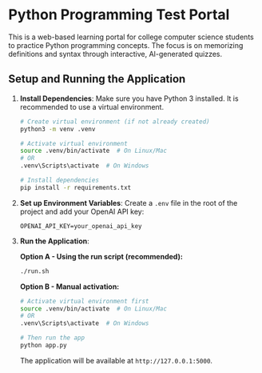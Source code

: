 # Python Programming Test Portal

This is a web-based learning portal for college computer science students to practice Python programming concepts. The focus is on memorizing definitions and syntax through interactive, AI-generated quizzes.

## Setup and Running the Application

1.  **Install Dependencies**:
    Make sure you have Python 3 installed. It is recommended to use a virtual environment.

    ```bash
    # Create virtual environment (if not already created)
    python3 -m venv .venv
    
    # Activate virtual environment
    source .venv/bin/activate  # On Linux/Mac
    # OR
    .venv\Scripts\activate  # On Windows
    
    # Install dependencies
    pip install -r requirements.txt
    ```

2.  **Set up Environment Variables**:
    Create a `.env` file in the root of the project and add your OpenAI API key:

    ```
    OPENAI_API_KEY=your_openai_api_key
    ```

3.  **Run the Application**:
    
    **Option A - Using the run script (recommended):**
    ```bash
    ./run.sh
    ```
    
    **Option B - Manual activation:**
    ```bash
    # Activate virtual environment first
    source .venv/bin/activate  # On Linux/Mac
    # OR
    .venv\Scripts\activate  # On Windows
    
    # Then run the app
    python app.py
    ```

    The application will be available at `http://127.0.0.1:5000`.

